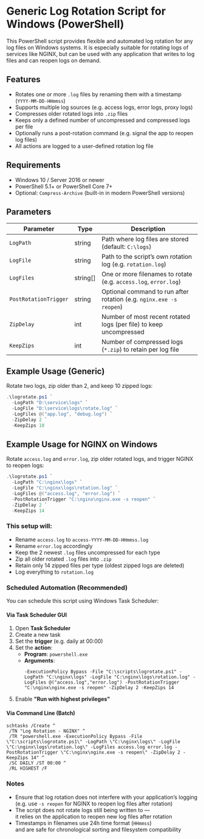 # Generic Log Rotation Script for Windows (PowerShell)

This PowerShell script provides flexible and automated log rotation for any log files on Windows systems. It is especially suitable for rotating logs of services like NGINX, but can be used with any application that writes to log files and can reopen logs on demand.

## Features

- Rotates one or more `.log` files by renaming them with a timestamp (`YYYY-MM-DD-HHmmss`)
- Supports multiple log sources (e.g. access logs, error logs, proxy logs)
- Compresses older rotated logs into `.zip` files
- Keeps only a defined number of uncompressed and compressed logs per file
- Optionally runs a post-rotation command (e.g. signal the app to reopen log files)
- All actions are logged to a user-defined rotation log file

## Requirements

- Windows 10 / Server 2016 or newer
- PowerShell 5.1+ or PowerShell Core 7+
- Optional: `Compress-Archive` (built-in in modern PowerShell versions)

## Parameters

| Parameter             | Type      | Description                                                                 |
|------------------------|-----------|-----------------------------------------------------------------------------|
| `LogPath`             | string    | Path where log files are stored (default: `C:\logs`)                        |
| `LogFile`             | string    | Path to the script’s own rotation log (e.g. `rotation.log`)                |
| `LogFiles`            | string[]  | One or more filenames to rotate (e.g. `access.log`, `error.log`)           |
| `PostRotationTrigger` | string    | Optional command to run after rotation (e.g. `nginx.exe -s reopen`)        |
| `ZipDelay`            | int       | Number of most recent rotated logs (per file) to keep uncompressed         |
| `KeepZips`            | int       | Number of compressed logs (`*.zip`) to retain per log file                 |

## Example Usage (Generic)

Rotate two logs, zip older than 2, and keep 10 zipped logs:

```powershell
.\logrotate.ps1 `
  -LogPath "D:\service\logs" `
  -LogFile "D:\service\logs\rotate.log" `
  -LogFiles @("app.log", "debug.log") `
  -ZipDelay 2 `
  -KeepZips 10
```

## Example Usage for NGINX on Windows

Rotate `access.log` and `error.log`, zip older rotated logs, and trigger NGINX to reopen logs:

```powershell
.\logrotate.ps1 `
  -LogPath "C:\nginx\logs" `
  -LogFile "C:\nginx\logs\rotation.log" `
  -LogFiles @("access.log", "error.log") `
  -PostRotationTrigger "C:\nginx\nginx.exe -s reopen" `
  -ZipDelay 2 `
  -KeepZips 14
```

### This setup will:

- Rename `access.log` to `access-YYYY-MM-DD-HHmmss.log`
- Rename `error.log` accordingly
- Keep the 2 newest `.log` files uncompressed for each type
- Zip all older rotated `.log` files into `.zip`
- Retain only 14 zipped files per type (oldest zipped logs are deleted)
- Log everything to `rotation.log`

### Scheduled Automation (Recommended)

You can schedule this script using Windows Task Scheduler:

#### Via Task Scheduler GUI

1. Open **Task Scheduler**
2. Create a new task
3. Set the **trigger** (e.g. daily at 00:00)
4. Set the **action**:
   - **Program**: `powershell.exe`
   - **Arguments**:
     ```text
     -ExecutionPolicy Bypass -File "C:\scripts\logrotate.ps1" -LogPath "C:\nginx\logs" -LogFile "C:\nginx\logs\rotation.log" -LogFiles @("access.log","error.log") -PostRotationTrigger "C:\nginx\nginx.exe -s reopen" -ZipDelay 2 -KeepZips 14
     ```
5. Enable **"Run with highest privileges"**

#### Via Command Line (Batch)

```batch
schtasks /Create ^
 /TN "Log Rotation - NGINX" ^
 /TR "powershell.exe -ExecutionPolicy Bypass -File \"C:\scripts\logrotate.ps1\" -LogPath \"C:\nginx\logs\" -LogFile \"C:\nginx\logs\rotation.log\" -LogFiles access.log error.log -PostRotationTrigger \"C:\nginx\nginx.exe -s reopen\" -ZipDelay 2 -KeepZips 14" ^
 /SC DAILY /ST 00:00 ^
 /RL HIGHEST /F
```

### Notes

- Ensure that log rotation does not interfere with your application’s logging  
  (e.g. use `-s reopen` for NGINX to reopen log files after rotation)
- The script does not rotate logs still being written to —  
  it relies on the application to reopen new log files after rotation
- Timestamps in filenames use 24h time format (`HHmmss`)  
  and are safe for chronological sorting and filesystem compatibility
